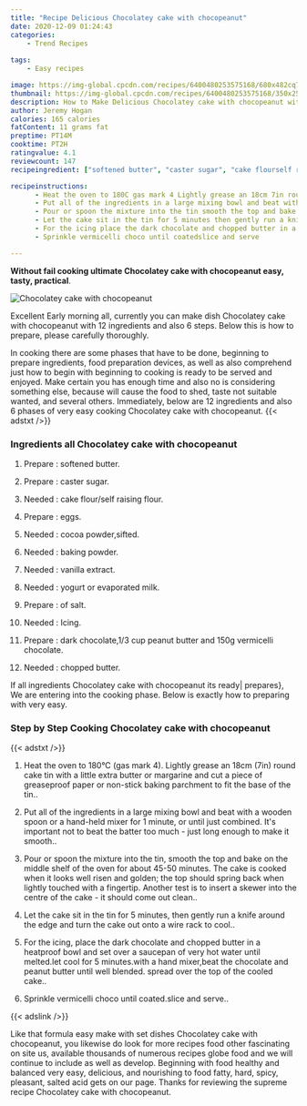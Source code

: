 ```yaml
---
title: "Recipe Delicious Chocolatey cake with chocopeanut"
date: 2020-12-09 01:24:43
categories:
    - Trend Recipes
    
tags:
    - Easy recipes

image: https://img-global.cpcdn.com/recipes/6400480253575168/680x482cq70/chocolatey-cake-with-chocopeanut-recipe-main-photo.jpg
thumbnail: https://img-global.cpcdn.com/recipes/6400480253575168/350x250cq70/chocolatey-cake-with-chocopeanut-recipe-main-photo.jpg
description: How to Make Delicious Chocolatey cake with chocopeanut with 12 ingredients and 6 stages of easy cooking.
author: Jeremy Hogan
calories: 165 calories
fatContent: 11 grams fat
preptime: PT14M
cooktime: PT2H
ratingvalue: 4.1
reviewcount: 147
recipeingredient: ["softened butter", "caster sugar", "cake flourself raising flour", "eggs", "cocoa powdersifted", "baking powder", "vanilla extract", "yogurt or evaporated milk", "of salt", "Icing", "dark chocolate13 cup peanut butter and 150g vermicelli chocolate", "chopped butter"]

recipeinstructions: 
      - Heat the oven to 180C gas mark 4 Lightly grease an 18cm 7in round cake tin with a little extra butter or margarine and cut a piece of greaseproof paper or nonstick baking parchment to fit the base of the tin 
      - Put all of the ingredients in a large mixing bowl and beat with a wooden spoon or a handheld mixer for 1 minute or until just combined Its important not to beat the batter too much  just long enough to make it smooth 
      - Pour or spoon the mixture into the tin smooth the top and bake on the middle shelf of the oven for about 4550 minutes The cake is cooked when it looks well risen and golden the top should spring back when lightly touched with a fingertip Another test is to insert a skewer into the centre of the cake  it should come out clean 
      - Let the cake sit in the tin for 5 minutes then gently run a knife around the edge and turn the cake out onto a wire rack to cool 
      - For the icing place the dark chocolate and chopped butter in a heatproof bowl and set over a saucepan of very hot water until meltedlet cool for 5 minuteswith a hand mixerbeat the chocolate and peanut butter until well blended spread over the top of the cooled cake 
      - Sprinkle vermicelli choco until coatedslice and serve

---
```




**Without fail cooking ultimate Chocolatey cake with chocopeanut easy, tasty, practical**. 


![Chocolatey cake with chocopeanut](https://img-global.cpcdn.com/recipes/6400480253575168/680x482cq70/chocolatey-cake-with-chocopeanut-recipe-main-photo.jpg "Chocolatey cake with chocopeanut")




Excellent Early morning all, currently you can make dish Chocolatey cake with chocopeanut with 12 ingredients and also 6 steps. Below this is how to prepare, please carefully thoroughly.

In cooking there are some phases that have to be done, beginning to prepare ingredients, food preparation devices, as well as also comprehend just how to begin with beginning to cooking is ready to be served and enjoyed. Make certain you has enough time and also no is considering something else, because will cause the food to shed, taste not suitable wanted, and several others. Immediately, below are 12 ingredients and also 6 phases of very easy cooking Chocolatey cake with chocopeanut.
{{< adstxt />}}

### Ingredients all Chocolatey cake with chocopeanut


1. Prepare  : softened butter.

1. Prepare  : caster sugar.

1. Needed  : cake flour/self raising flour.

1. Prepare  : eggs.

1. Needed  : cocoa powder,sifted.

1. Needed  : baking powder.

1. Needed  : vanilla extract.

1. Needed  : yogurt or evaporated milk.

1. Prepare  : of salt.

1. Needed  : Icing.

1. Prepare  : dark chocolate,1/3 cup peanut butter and 150g vermicelli chocolate.

1. Needed  : chopped butter.



If all ingredients Chocolatey cake with chocopeanut its ready| prepares}, We are entering into the cooking phase. Below is exactly how to preparing with very easy.

### Step by Step Cooking Chocolatey cake with chocopeanut

{{< adstxt />}}


1. Heat the oven to 180°C (gas mark 4). Lightly grease an 18cm (7in) round cake tin with a little extra butter or margarine and cut a piece of greaseproof paper or non-stick baking parchment to fit the base of the tin..



1. Put all of the ingredients in a large mixing bowl and beat with a wooden spoon or a hand-held mixer for 1 minute, or until just combined. It&#39;s important not to beat the batter too much - just long enough to make it smooth..



1. Pour or spoon the mixture into the tin, smooth the top and bake on the middle shelf of the oven for about 45-50 minutes. The cake is cooked when it looks well risen and golden; the top should spring back when lightly touched with a fingertip. Another test is to insert a skewer into the centre of the cake - it should come out clean..



1. Let the cake sit in the tin for 5 minutes, then gently run a knife around the edge and turn the cake out onto a wire rack to cool..



1. For the icing, place the dark chocolate and chopped butter in a heatproof bowl and set over a saucepan of very hot water until melted.let cool for 5 minutes.with a hand mixer,beat the chocolate and peanut butter until well blended. spread over the top of the cooled cake..



1. Sprinkle vermicelli choco until coated.slice and serve..





{{< adslink />}}

Like that formula easy make with set dishes Chocolatey cake with chocopeanut, you likewise do look for more recipes food other fascinating on site us, available thousands of numerous recipes globe food and we will continue to include as well as develop. Beginning with food healthy and balanced very easy, delicious, and nourishing to food fatty, hard, spicy, pleasant, salted acid gets on our page. Thanks for reviewing the supreme recipe Chocolatey cake with chocopeanut.
